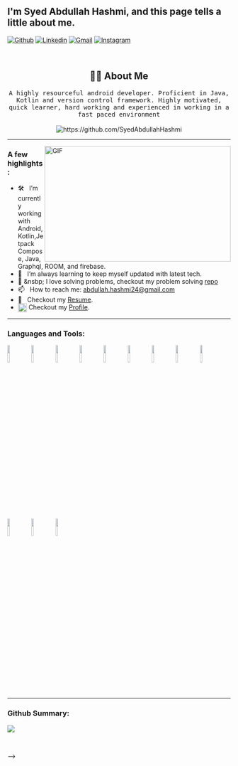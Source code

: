 <!-- Your title -->
## I'm Syed Abdullah Hashmi, and this page tells a little about me.

<!-- Your badges
You can use the website to generate badges: https://shields.io/
-->

[![Github](https://img.shields.io/badge/-Github-000?style=flat&logo=Github&logoColor=white)](https://github.com/SyedAbdullahHashmi)
[![Linkedin](https://img.shields.io/badge/-LinkedIn-blue?style=flat&logo=Linkedin&logoColor=white)](https://www.linkedin.com/in/syed-abdullah-hashmi/)
[![Gmail](https://img.shields.io/badge/-Gmail-c14438?style=flat&logo=Gmail&logoColor=white)](mailto:abdullah.hashmi24@gmail.com)
[![Instagram](https://img.shields.io/badge/-Instagram-c13584?style=flat&labelColor=c13584&logo=instagram&logoColor=white)](https://www.instagram.com/educated_mazdoor)
<!-- [![Website Badge](https://img.shields.io/badge/Website-3b5998?style=flat-square&logo=google-chrome&logoColor=white)](https://encryptsoul.com/) -->
<!-- [![Twitter Badge](https://img.shields.io/badge/-Twitter-00acee?style=flat-square&logo=Twitter&logoColor=white)](https://twitter.com/shahzadafridia1) -->
&nbsp;

<h2 align="center"> 👨‍💻 About Me</h2>
<p align="center">
  <samp>A highly resourceful android developer. Proficient in Java, Kotlin and version control framework. Highly motivated, quick learner, hard working and experienced in working in a fast paced environment
  </samp>
  <br> <br>
  <img src="https://komarev.com/ghpvc/?username=SyedAbdullahHashmi" alt="https://github.com/SyedAbdullahHashmi" />
</p>

<hr>

 <img align="right" alt="GIF" src="https://github.com/abhisheknaiidu/abhisheknaiidu/blob/master/code.gif?raw=true" width="420" height="260" />

### A few highlights:
- 🛠 &nbsp; I’m currently working with Android, Kotlin,Jetpack Compose, Java, Graphql, ROOM, and firebase.
- 🚀 &nbsp; I’m always learning to keep myself updated with latest tech.
- 💬 &nsbp; I love solving problems, checkout my problem solving [repo](https://github.com/SyedAbdullahHashmi/CodingChallenges)
- 📫 &nbsp; How to reach me: abdullah.hashmi24@gmail.com
- 📝 &nbsp; Checkout my [Resume]([https://github.com/iampavangandhi/iampavangandhi/blob/master/resume.pdf](https://drive.google.com/file/d/1WXl718T6Hp5orxjaCt1tRPioyfpRapV4/view?usp=sharing)).
- <img align="center" src="https://cdn.jsdelivr.net/npm/simple-icons@3.0.1/icons/stackoverflow.svg" alt="syed-abdullah-hashmi" height="20" width="20" /> Checkout my [Profile](https://stackoverflow.com/users/8528771/syed-abdullah-hashmi).
  
<hr>

### Languages and Tools:

  <code><img width="10%" src="https://www.vectorlogo.zone/logos/java/java-ar21.svg"></code>
  <code><img width="10%" src="https://www.vectorlogo.zone/logos/kotlinlang/kotlinlang-ar21.svg"></code>
  <code><img width="10%" src="https://www.vectorlogo.zone/logos/android/android-ar21.svg"></code>
  <code><img width="10%" src="https://www.vectorlogo.zone/logos/json/json-ar21.svg"></code>
  <code><img width="10%" src="https://www.vectorlogo.zone/logos/mysql/mysql-ar21.svg"></code>
  <code><img width="10%" src="https://www.vectorlogo.zone/logos/sqlite/sqlite-ar21.svg"></code>
  <code><img width="10%" src="https://www.vectorlogo.zone/logos/firebase/firebase-ar21.svg"></code>
  <code><img width="10%" src="https://www.vectorlogo.zone/logos/git-scm/git-scm-ar21.svg"></code>
  <code><img width="10%" src="https://www.vectorlogo.zone/logos/graphql/graphql-ar21.svg"></code>
  <code><img width="10%" src="https://www.vectorlogo.zone/logos/atlassian_jira/atlassian_jira-ar21.svg"></code>
  <code><img width="10%" src="https://www.vectorlogo.zone/logos/google_play/google_play-ar21.svg"></code>
  <code><img width="10%" src="https://www.vectorlogo.zone/logos/appcenterms/appcenterms-ar21.svg"></code>

</p>

<hr>

### Github Summary:

![](https://github-readme-stats.vercel.app/api?username=SyedAbdullahHashmi&show_icons=true)

<!--  <hr>
<p align="center">
   <i>A problem can be solved in a 100 different ways and There's always an easier way to solve a problem.</i>
   <br>
   <i>You miss 100% of the shots you don't take.</i>
   <br> -->
<br>

</p>

<!-- ### Hi there 👋

<!--
**SyedAbdullahHashmi/SyedAbdullahHashmi** is a ✨ _special_ ✨ repository because its `README.md` (this file) appears on your GitHub profile.

Here are some ideas to get you started:

- 🔭 I’m currently working on ...
- 🌱 I’m currently learning ...
- 👯 I’m looking to collaborate on ...
- 🤔 I’m looking for help with ...
- 💬 Ask me about ...
- 📫 How to reach me: ...
- 😄 Pronouns: ...
- ⚡ Fun fact: ...
--> -->

